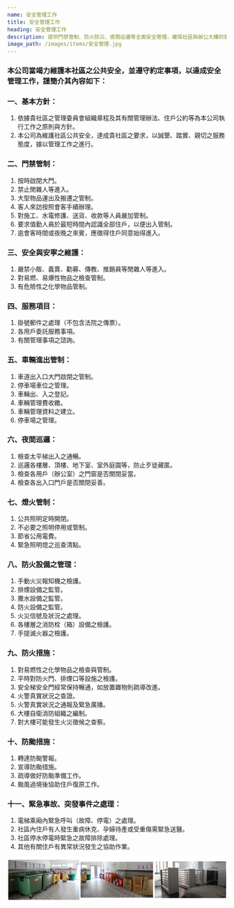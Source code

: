 ```yaml
---
name: 安全管理工作
title: 安全管理工作
heading: 安全管理工作
description: 提供門禁管制、防火防災、夜間巡邏等全面安全管理，確保社區與辦公大樓的安全與秩序。
image_path: /images/items/安全管理.jpg
---
```


### 本公司當竭力維護本社區之公共安全，並遵守約定事項，以達成安全管理工作，謹簡介其內容如下：

### 一、基本方針：

1. 依據貴社區之管理委員會組織章程及其有關管理辦法、住戶公約等為本公司執行工作之原則與方針。
2. 本公司為維護社區公共安全，達成貴社區之要求，以誠墾、踏實、親切之服務態度，據以管理工作之進行。

### 二、門禁管制：

1. 按時啟閉大門。
2. 禁止閒雜人等進入。
3. 大型物品運出及搬遷之管制。
4. 客人來訪按照會客手續辦理。
5. 對施工、水電修護、送貨、收款等人員嚴加管制。
6. 要求值勤人員於最短時間內認識全部住戶，以便出入管制。
7. 逾會客時間或夜晚之來賓，應徵得住戶同意始得進入。

### 三、安全與安寧之維護：

1. 嚴禁小販、義賣、勸募、傳教、推銷員等閒雜人等進入。
2. 對易燃、易爆性物品之檢查管制。
3. 有危險性之化學物品管制。

### 四、服務項目：

1. 掛號郵件之處理（不包含法院之傳票）。
2. 各用戶委託服務事項。
3. 有關管理事項之諮詢。

### 五、車輛進出管制：

1. 車道出入口大門啟閉之管制。
2. 停車場車位之管理。
3. 車輛出、入之登記。
4. 車輛管理費收繳。
5. 車輛管理資料之建立。
6. 停車場之管理。

### 六、夜間巡邏：

1. 檢查太平梯出入之通暢。
2. 巡邏各樓層、頂樓、地下室、室外庭園等，防止歹徒藏匿。
3. 檢查各用戶（辦公室）之門窗是否關閉妥當。
4. 檢查各出入口門戶是否關閉妥善。

### 七、燈火管制：

1. 公共照明定時開閉。
2. 不必要之照明停用或管制。
3. 節省公用電費。
4. 緊急照明燈之巡查清點。

### 八、防火設備之管理：

1. 手動火災報知機之檢護。
2. 排煙設備之監管。
3. 撒水設備之監管。
4. 防火設備之監管。
5. 火災信號及狀況之處理。
6. 各樓層之消防栓（箱）設備之檢護。
7. 手提滅火器之檢護。

### 九、防火措施：

1. 對易燃性之化學物品之檢查與管制。
2. 平時對防火門、排煙口等設施之檢護。
3. 安全梯安全門經常保持暢通，如放置雜物則疏導改進。
4. 火警真實狀況之查證。
5. 火警真實狀況之通報及緊急廣播。
6. 大樓自衛消防組織之編制。
7. 對大樓可能發生火災徵候之查察。

### 十、防颱措施：

1. 轉達防颱警報。
2. 宣導防颱措施。
3. 疏導做好防颱準備工作。
4. 颱風過境後協助住戶復原工作。

### 十一、緊急事故、突發事件之處理：

1. 電梯乘廂內緊急呼叫（故障、停電）之處理。
2. 社區內住戶有人發生重病休克、孕婦待產或受重傷需緊急送醫。
3. 社區停水停電時緊急之故障排除處理。
4. 其他有關住戶有異常狀況發生之協助作業。

<img src="/images/items/安全管理1.jpg">
